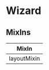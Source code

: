 # Wizard

## MixIns

<!-- @vuese:Wizard:mixIns:start -->
|MixIn|
|---|
|layoutMixin|

<!-- @vuese:Wizard:mixIns:end -->



